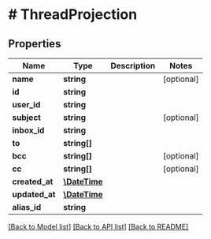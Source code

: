 # # ThreadProjection

## Properties

Name | Type | Description | Notes
------------ | ------------- | ------------- | -------------
**name** | **string** |  | [optional] 
**id** | **string** |  | 
**user_id** | **string** |  | 
**subject** | **string** |  | [optional] 
**inbox_id** | **string** |  | 
**to** | **string[]** |  | 
**bcc** | **string[]** |  | [optional] 
**cc** | **string[]** |  | [optional] 
**created_at** | [**\DateTime**](\DateTime) |  | 
**updated_at** | [**\DateTime**](\DateTime) |  | 
**alias_id** | **string** |  | 

[[Back to Model list]](../../README#documentation-for-models) [[Back to API list]](../../README#documentation-for-api-endpoints) [[Back to README]](../../README)


